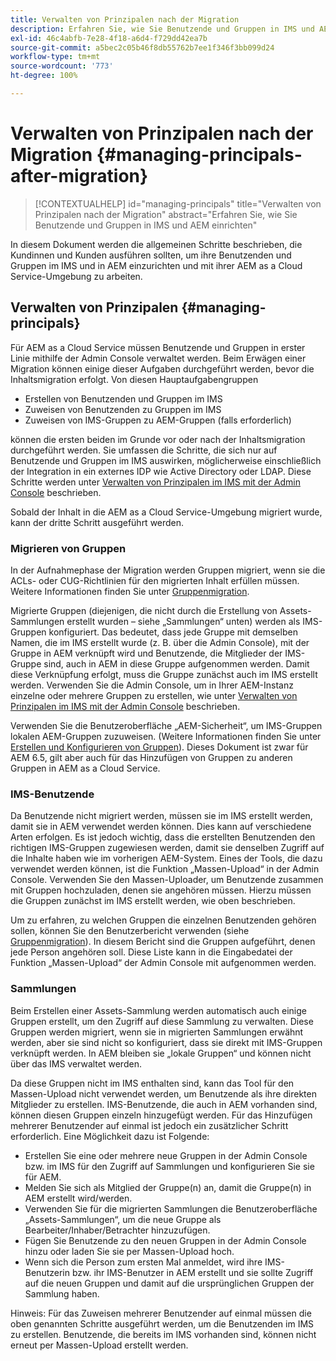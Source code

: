```yaml
---
title: Verwalten von Prinzipalen nach der Migration
description: Erfahren Sie, wie Sie Benutzende und Gruppen in IMS und AEM einrichten
exl-id: 46c4abfb-7e28-4f18-a6d4-f729dd42ea7b
source-git-commit: a5bec2c05b46f8db55762b7ee1f346f3bb099d24
workflow-type: tm+mt
source-wordcount: '773'
ht-degree: 100%

---
```


# Verwalten von Prinzipalen nach der Migration {#managing-principals-after-migration}

>[!CONTEXTUALHELP]
>id="managing-principals"
>title="Verwalten von Prinzipalen nach der Migration"
>abstract="Erfahren Sie, wie Sie Benutzende und Gruppen in IMS und AEM einrichten"

In diesem Dokument werden die allgemeinen Schritte beschrieben, die Kundinnen und Kunden ausführen sollten, um ihre Benutzenden und Gruppen im IMS und in AEM einzurichten und mit ihrer AEM as a Cloud Service-Umgebung zu arbeiten.

## Verwalten von Prinzipalen {#managing-principals}

Für AEM as a Cloud Service müssen Benutzende und Gruppen in erster Linie mithilfe der Admin Console verwaltet werden.  Beim Erwägen einer Migration können einige dieser Aufgaben durchgeführt werden, bevor die Inhaltsmigration erfolgt.  Von diesen Hauptaufgabengruppen

* Erstellen von Benutzenden und Gruppen im IMS
* Zuweisen von Benutzenden zu Gruppen im IMS
* Zuweisen von IMS-Gruppen zu AEM-Gruppen (falls erforderlich)

können die ersten beiden im Grunde vor oder nach der Inhaltsmigration durchgeführt werden.  Sie umfassen die Schritte, die sich nur auf Benutzende und Gruppen im IMS auswirken, möglicherweise einschließlich der Integration in ein externes IDP wie Active Directory oder LDAP.  Diese Schritte werden unter [Verwalten von Prinzipalen im IMS mit der Admin Console](/help/journey-migration/managing-principals.md) beschrieben.

Sobald der Inhalt in die AEM as a Cloud Service-Umgebung migriert wurde, kann der dritte Schritt ausgeführt werden.

### Migrieren von Gruppen

In der Aufnahmephase der Migration werden Gruppen migriert, wenn sie die ACLs- oder CUG-Richtlinien für den migrierten Inhalt erfüllen müssen.  Weitere Informationen finden Sie unter [Gruppenmigration](/help/journey-migration/content-transfer-tool/using-content-transfer-tool/group-migration.md).

Migrierte Gruppen (diejenigen, die nicht durch die Erstellung von Assets-Sammlungen erstellt wurden – siehe „Sammlungen“ unten) werden als IMS-Gruppen konfiguriert.  Das bedeutet, dass jede Gruppe mit demselben Namen, die im IMS erstellt wurde (z. B. über die Admin Console), mit der Gruppe in AEM verknüpft wird und Benutzende, die Mitglieder der IMS-Gruppe sind, auch in AEM in diese Gruppe aufgenommen werden.  Damit diese Verknüpfung erfolgt, muss die Gruppe zunächst auch im IMS erstellt werden.  Verwenden Sie die Admin Console, um in Ihrer AEM-Instanz einzelne oder mehrere Gruppen zu erstellen, wie unter [Verwalten von Prinzipalen im IMS mit der Admin Console](/help/journey-migration/managing-principals.md) beschrieben.

Verwenden Sie die Benutzeroberfläche „AEM-Sicherheit“, um IMS-Gruppen lokalen AEM-Gruppen zuzuweisen.  (Weitere Informationen finden Sie unter [Erstellen und Konfigurieren von Gruppen](https://experienceleague.adobe.com/de/docs/experience-manager-65/content/forms/administrator-help/setup-organize-users/creating-configuring-groups#edit-a-group)).  Dieses Dokument ist zwar für AEM 6.5, gilt aber auch für das Hinzufügen von Gruppen zu anderen Gruppen in AEM as a Cloud Service.

### IMS-Benutzende

Da Benutzende nicht migriert werden, müssen sie im IMS erstellt werden, damit sie in AEM verwendet werden können.  Dies kann auf verschiedene Arten erfolgen. Es ist jedoch wichtig, dass die erstellten Benutzenden den richtigen IMS-Gruppen zugewiesen werden, damit sie denselben Zugriff auf die Inhalte haben wie im vorherigen AEM-System.  Eines der Tools, die dazu verwendet werden können, ist die Funktion „Massen-Upload“ in der Admin Console. Verwenden Sie den Massen-Uploader, um Benutzende zusammen mit Gruppen hochzuladen, denen sie angehören müssen.  Hierzu müssen die Gruppen zunächst im IMS erstellt werden, wie oben beschrieben.

Um zu erfahren, zu welchen Gruppen die einzelnen Benutzenden gehören sollen, können Sie den Benutzerbericht verwenden (siehe [Gruppenmigration](/help/journey-migration/content-transfer-tool/using-content-transfer-tool/group-migration.md)).  In diesem Bericht sind die Gruppen aufgeführt, denen jede Person angehören soll. Diese Liste kann in die Eingabedatei der Funktion „Massen-Upload“ der Admin Console mit aufgenommen werden.

### Sammlungen

Beim Erstellen einer Assets-Sammlung werden automatisch auch einige Gruppen erstellt, um den Zugriff auf diese Sammlung zu verwalten.  Diese Gruppen werden migriert, wenn sie in migrierten Sammlungen erwähnt werden, aber sie sind nicht so konfiguriert, dass sie direkt mit IMS-Gruppen verknüpft werden. In AEM bleiben sie „lokale Gruppen“ und können nicht über das IMS verwaltet werden.

Da diese Gruppen nicht im IMS enthalten sind, kann das Tool für den Massen-Upload nicht verwendet werden, um Benutzende als ihre direkten Mitglieder zu erstellen.  IMS-Benutzende, die auch in AEM vorhanden sind, können diesen Gruppen einzeln hinzugefügt werden. Für das Hinzufügen mehrerer Benutzender auf einmal ist jedoch ein zusätzlicher Schritt erforderlich.  Eine Möglichkeit dazu ist Folgende:
* Erstellen Sie eine oder mehrere neue Gruppen in der Admin Console bzw. im IMS für den Zugriff auf Sammlungen und konfigurieren Sie sie für AEM.
* Melden Sie sich als Mitglied der Gruppe(n) an, damit die Gruppe(n) in AEM erstellt wird/werden.
* Verwenden Sie für die migrierten Sammlungen die Benutzeroberfläche „Assets-Sammlungen“, um die neue Gruppe als Bearbeiter/Inhaber/Betrachter hinzuzufügen.
* Fügen Sie Benutzende zu den neuen Gruppen in der Admin Console hinzu oder laden Sie sie per Massen-Upload hoch.
* Wenn sich die Person zum ersten Mal anmeldet, wird ihre IMS-Benutzerin bzw. ihr IMS-Benutzer in AEM erstellt und sie sollte Zugriff auf die neuen Gruppen und damit auf die ursprünglichen Gruppen der Sammlung haben.

Hinweis: Für das Zuweisen mehrerer Benutzender auf einmal müssen die oben genannten Schritte ausgeführt werden, um die Benutzenden im IMS zu erstellen. Benutzende, die bereits im IMS vorhanden sind, können nicht erneut per Massen-Upload erstellt werden.
